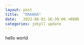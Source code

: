 ```yaml
---
layout: post
title:  "hhhhhh"
date:   2022-06-02 16:39:06 +0800
categories: jekyll update
---
```

hello world